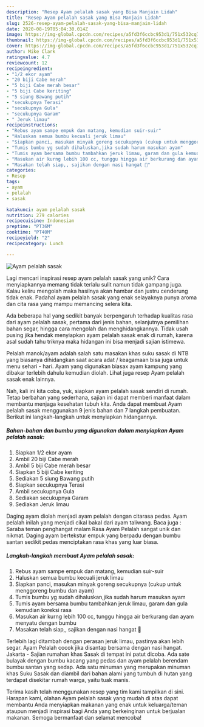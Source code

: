 ```yaml
---
description: "Resep Ayam pelalah sasak yang Bisa Manjain Lidah"
title: "Resep Ayam pelalah sasak yang Bisa Manjain Lidah"
slug: 2526-resep-ayam-pelalah-sasak-yang-bisa-manjain-lidah
date: 2020-08-19T05:04:30.014Z
image: https://img-global.cpcdn.com/recipes/a5fd3f6ccbc953d1/751x532cq70/ayam-pelalah-sasak-foto-resep-utama.jpg
thumbnail: https://img-global.cpcdn.com/recipes/a5fd3f6ccbc953d1/751x532cq70/ayam-pelalah-sasak-foto-resep-utama.jpg
cover: https://img-global.cpcdn.com/recipes/a5fd3f6ccbc953d1/751x532cq70/ayam-pelalah-sasak-foto-resep-utama.jpg
author: Mike Clark
ratingvalue: 4.7
reviewcount: 12
recipeingredient:
- "1/2 ekor ayam"
- "20 biji Cabe merah"
- "5 biji Cabe merah besar"
- "5 biji Cabe keriting"
- "5 siung Bawang putih"
- "secukupnya Terasi"
- "secukupnya Gula"
- "secukupnya Garam"
- " Jeruk limau"
recipeinstructions:
- "Rebus ayam sampe empuk dan matang, kemudian suir-suir"
- "Haluskan semua bumbu kecuali jeruk limau"
- "Siapkan panci, masukan minyak goreng secukupnya (cukup untuk menggoreng bumbu dan ayam)"
- "Tumis bumbu yg sudah dihaluskan,jika sudah harum masukan ayam"
- "Tumis ayam bersama bumbu tambahkan jeruk limau, garam dan gula kemudian koreksi rasa"
- "Masukan air kurng lebih 100 cc, tunggu hingga air berkurang dan ayam menyatu dengan bumbu"
- "Masakan telah siap,, sajikan dengan nasi hangat 🤗"
categories:
- Resep
tags:
- ayam
- pelalah
- sasak

katakunci: ayam pelalah sasak 
nutrition: 279 calories
recipecuisine: Indonesian
preptime: "PT36M"
cooktime: "PT40M"
recipeyield: "2"
recipecategory: Lunch

---
```



![Ayam pelalah sasak](https://img-global.cpcdn.com/recipes/a5fd3f6ccbc953d1/751x532cq70/ayam-pelalah-sasak-foto-resep-utama.jpg)

Lagi mencari inspirasi resep ayam pelalah sasak yang unik? Cara menyiapkannya memang tidak terlalu sulit namun tidak gampang juga. Kalau keliru mengolah maka hasilnya akan hambar dan justru cenderung tidak enak. Padahal ayam pelalah sasak yang enak selayaknya punya aroma dan cita rasa yang mampu memancing selera kita.

Ada beberapa hal yang sedikit banyak berpengaruh terhadap kualitas rasa dari ayam pelalah sasak, pertama dari jenis bahan, selanjutnya pemilihan bahan segar, hingga cara mengolah dan menghidangkannya. Tidak usah pusing jika hendak menyiapkan ayam pelalah sasak enak di rumah, karena asal sudah tahu triknya maka hidangan ini bisa menjadi sajian istimewa.

Pelalah manok/ayam adalah salah satu masakan khas suku sasak di NTB yang biasanya dihidangkan saat acara adat / keagamaan bisa juga untuk menu sehari - hari. Ayam yang digunakan biasax ayam kampung yang dibakar terlebih dahulu kemudian diolah. Lihat juga resep Ayam pelalah sasak enak lainnya.


Nah, kali ini kita coba, yuk, siapkan ayam pelalah sasak sendiri di rumah. Tetap berbahan yang sederhana, sajian ini dapat memberi manfaat dalam membantu menjaga kesehatan tubuh kita. Anda dapat membuat Ayam pelalah sasak menggunakan 9 jenis bahan dan 7 langkah pembuatan. Berikut ini langkah-langkah untuk menyiapkan hidangannya.

<!--inarticleads1-->

##### Bahan-bahan dan bumbu yang digunakan dalam menyiapkan Ayam pelalah sasak:

1. Siapkan 1/2 ekor ayam
1. Ambil 20 biji Cabe merah
1. Ambil 5 biji Cabe merah besar
1. Siapkan 5 biji Cabe keriting
1. Sediakan 5 siung Bawang putih
1. Siapkan secukupnya Terasi
1. Ambil secukupnya Gula
1. Sediakan secukupnya Garam
1. Sediakan  Jeruk limau


Daging ayam diolah menjadi ayam pelalah dengan citarasa pedas. Ayam pelalah inilah yang menjadi cikal bakal dari ayam taliwang. Baca juga : Saraba teman penghangat malam Rasa Ayam Pelalah sangat unik dan nikmat. Daging ayam bertekstur empuk yang berpadu dengan bumbu santan sedikit pedas menciptakan rasa khas yang luar biasa. 

<!--inarticleads2-->

##### Langkah-langkah membuat Ayam pelalah sasak:

1. Rebus ayam sampe empuk dan matang, kemudian suir-suir
1. Haluskan semua bumbu kecuali jeruk limau
1. Siapkan panci, masukan minyak goreng secukupnya (cukup untuk menggoreng bumbu dan ayam)
1. Tumis bumbu yg sudah dihaluskan,jika sudah harum masukan ayam
1. Tumis ayam bersama bumbu tambahkan jeruk limau, garam dan gula kemudian koreksi rasa
1. Masukan air kurng lebih 100 cc, tunggu hingga air berkurang dan ayam menyatu dengan bumbu
1. Masakan telah siap,, sajikan dengan nasi hangat 🤗


Terlebih lagi ditambah dengan perasan jeruk limau, pastinya akan lebih segar. Ayam Pelalah cocok jika disantap bersama dengan nasi hangat. Jakarta - Sajian rumahan khas Sasak di tempat ini patut dicoba. Ada sate bulayak dengan bumbu kacang yang pedas dan ayam pelalah berendam bumbu santan yang sedap. Ada satu minuman yang merupakan minuman khas Suku Sasak dan diambil dari bahan alami yang tumbuh di hutan yang terdapat disekitar rumah warga, yaitu tuak manis. 

Terima kasih telah menggunakan resep yang tim kami tampilkan di sini. Harapan kami, olahan Ayam pelalah sasak yang mudah di atas dapat membantu Anda menyiapkan makanan yang enak untuk keluarga/teman ataupun menjadi inspirasi bagi Anda yang berkeinginan untuk berjualan makanan. Semoga bermanfaat dan selamat mencoba!
